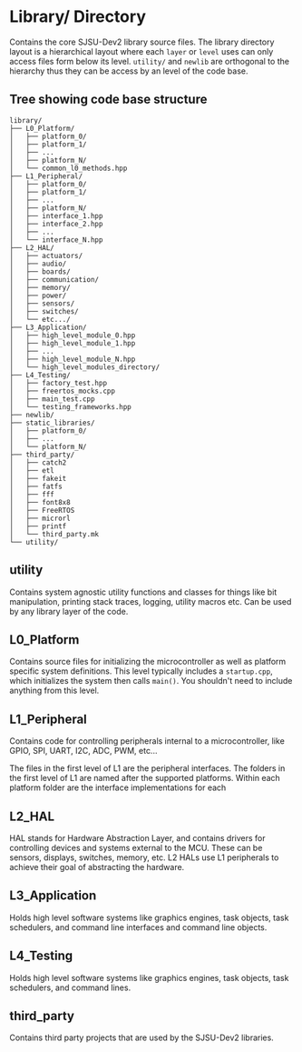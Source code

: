 # Library/ Directory

Contains the core SJSU-Dev2 library source files. The library directory layout
is a hierarchical layout where each `layer` or `level` uses can only access
files form below its level. `utility/` and `newlib` are orthogonal to the hierarchy
thus they can be access by an level of the code base.

## Tree showing code base structure

```
library/
├── L0_Platform/
│   ├── platform_0/
│   ├── platform_1/
│   ├── ...
│   ├── platform_N/
│   └── common_l0_methods.hpp
├── L1_Peripheral/
│   ├── platform_0/
│   ├── platform_1/
│   ├── ...
│   ├── platform_N/
│   ├── interface_1.hpp
│   ├── interface_2.hpp
│   ├── ...
│   └── interface_N.hpp
├── L2_HAL/
│   ├── actuators/
│   ├── audio/
│   ├── boards/
│   ├── communication/
│   ├── memory/
│   ├── power/
│   ├── sensors/
│   ├── switches/
│   └── etc.../
├── L3_Application/
│   ├── high_level_module_0.hpp
│   ├── high_level_module_1.hpp
│   ├── ...
│   ├── high_level_module_N.hpp
│   └── high_level_modules_directory/
├── L4_Testing/
│   ├── factory_test.hpp
│   ├── freertos_mocks.cpp
│   ├── main_test.cpp
│   └── testing_frameworks.hpp
├── newlib/
├── static_libraries/
│   ├── platform_0/
│   ├── ...
│   └── platform_N/
├── third_party/
│   ├── catch2
│   ├── etl
│   ├── fakeit
│   ├── fatfs
│   ├── fff
│   ├── font8x8
│   ├── FreeRTOS
│   ├── microrl
│   ├── printf
│   └── third_party.mk
└── utility/
```

## utility

Contains system agnostic utility functions and classes for things like bit
manipulation, printing stack traces, logging, utility macros etc. Can be used by
any library layer of the code.

## L0_Platform

Contains source files for initializing the microcontroller as well as
platform specific system definitions. This level typically includes a
`startup.cpp`, which initializes the system then calls `main()`. You shouldn't
need to include anything from this level.

## L1_Peripheral

Contains code for controlling peripherals internal to a microcontroller,
like GPIO, SPI, UART, I2C, ADC, PWM, etc...

The files in the first level of L1 are the peripheral interfaces.
The folders in the first level of L1 are named after the supported platforms.
Within each platform folder are the interface implementations for each

## L2_HAL

HAL stands for Hardware Abstraction Layer, and contains drivers for
controlling devices and systems external to the MCU. These can be
sensors, displays, switches, memory, etc. L2 HALs use L1 peripherals to achieve
their goal of abstracting the hardware.

## L3_Application

Holds high level software systems like graphics engines, task objects,
task schedulers, and command line interfaces and command line objects.

## L4_Testing

Holds high level software systems like graphics engines, task objects,
task schedulers, and command lines.

## third_party

Contains third party projects that are used by the SJSU-Dev2 libraries.
